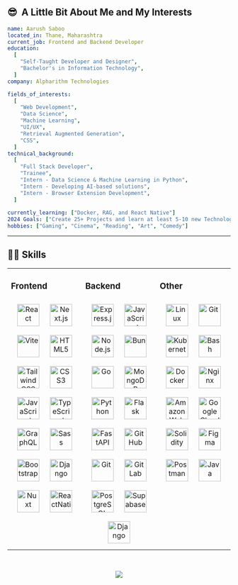 
<h2> 😎 &nbsp;A Little Bit About Me and My Interests</h2>

```yaml
name: Aarush Saboo
located_in: Thane, Maharashtra
current_job: Frontend and Backend Developer
education:
  [
    "Self-Taught Developer and Designer",
    "Bachelor's in Information Technology",
  ]
company: Alpharithm Technologies

fields_of_interests:
  [
    "Web Development",
    "Data Science",
    "Machine Learning",
    "UI/UX",
    "Retrieval Augmented Generation",
    "CSS",
  ]
technical_background:
  [
    "Full Stack Developer",
    "Trainee",
    "Intern - Data Science & Machine Learning in Python",
    "Intern - Developing AI-based solutions",
    "Intern - Browser Extension Development",
  ]
  
currently_learning: ["Docker, RAG, and React Native"]
2024 Goals: ["Create 25+ Projects and learn at least 5-10 new Technologies."]
hobbies: ["Gaming", "Cinema", "Reading", "Art", "Comedy"]
```
  
---  

## 🧑‍💻 Skills


<table><tr><td valign="top" width="33%">



### Frontend  
<div align="center">  
  <a href="https://reactjs.org/" target="_blank"><img style="margin: 10px" src="https://skillicons.dev/icons?i=react" alt="React" height="50" /></a>   
  <a href="https://nextjs.org/" target="_blank"><img style="margin: 10px" src="https://skillicons.dev/icons?i=nextjs" alt="Next.js" height="50" /></a>   
  <a href="https://vitejs.dev/" target="_blank"><img style="margin: 10px" src="https://skillicons.dev/icons?i=vite" alt="Vite" height="50" /></a>   
  <a href="https://en.wikipedia.org/wiki/HTML5" target="_blank"><img style="margin: 10px" src="https://skillicons.dev/icons?i=html" alt="HTML5" height="50" /></a>  
  <a href="https://tailwindcss.com" target="_blank"><img style="margin: 10px" src="https://skillicons.dev/icons?i=tailwindcss" alt="Tailwind CSS" height="50" /></a> 
  <a href="https://www.w3schools.com/css/" target="_blank"><img style="margin: 10px" src="https://skillicons.dev/icons?i=css" alt="CSS3" height="50" /></a>  
  <a href="https://www.javascript.com/" target="_blank"><img style="margin: 10px" src="https://skillicons.dev/icons?i=javascript" alt="JavaScript" height="50"/></a>  
  <a href="https://www.typescriptlang.org/" target="_blank"><img style="margin: 10px" src="https://skillicons.dev/icons?i=typescript" alt="TypeScript" height="50" /></a>  
  <a href="https://graphql.org/" target="_blank"><img style="margin: 10px" src="https://skillicons.dev/icons?i=graphql" alt="GraphQL" height="50" /></a>
  <a href="https://sass-lang.com/" target="_blank"><img style="margin: 10px" src="https://skillicons.dev/icons?i=sass" alt="Sass" height="50" /></a>
  <a href="https://getbootstrap.com/" target="_blank"><img style="margin: 10px" src="https://skillicons.dev/icons?i=bootstrap" alt="Bootstrap" height="50" /></a>
 <a href="https://www.djangoproject.com/" target="_blank"><img style="margin: 10px" src="https://skillicons.dev/icons?i=vue" alt="Django" height="50" /></a>
 <a href="https://nuxt.com/" target="_blank"><img style="margin: 10px" src="https://skillicons.dev/icons?i=nuxt" alt="Nuxt" height="50" /></a>
 <a href="https://reactnative.dev/" target="_blank"><img style="margin: 10px" src="https://skillicons.dev/icons?i=reactnative" alt="ReactNative" height="50" /></a>
</div>

</td><td valign="top" width="33%">



### Backend  
<div align="center">  
  <a href="https://expressjs.com/" target="_blank"><img style="margin: 10px" src="https://skillicons.dev/icons?i=express" alt="Express.js" height="50" /></a>  
  <a href="https://www.javascript.com/" target="_blank"><img style="margin: 10px" src="https://skillicons.dev/icons?i=javascript" alt="JavaScript" height="50" /></a>  
  <a href="https://nodejs.org/" target="_blank"><img style="margin: 10px" src="https://skillicons.dev/icons?i=nodejs" alt="Node.js" height="50" /></a>  
  <a href="https://bun.sh/" target="_blank"><img style="margin: 10px" src="https://skillicons.dev/icons?i=bun" alt="Bun" height="50" /></a>  
  <a href="https://go.dev/" target="_blank"><img style="margin: 10px" src="https://skillicons.dev/icons?i=go" alt="Go" height="50" /></a>  
  <a href="https://www.mongodb.com/" target="_blank"><img style="margin: 10px" src="https://skillicons.dev/icons?i=mongodb" alt="MongoDB" height="50" /></a>  
  <a href="https://www.python.org/" target="_blank"><img style="margin: 10px" src="https://skillicons.dev/icons?i=python" alt="Python" height="50" /></a>  
  <a href="https://flask.palletsprojects.com/" target="_blank"><img style="margin: 10px" src="https://skillicons.dev/icons?i=flask" alt="Flask" height="50" /></a>  
  <a href="https://fastapi.tiangolo.com/" target="_blank"><img style="margin: 10px" src="https://skillicons.dev/icons?i=fastapi" alt="FastAPI" height="50" /></a>  
  <a href="https://github.com/" target="_blank"><img style="margin: 10px" src="https://skillicons.dev/icons?i=github" alt="GitHub" height="50" /></a>  
  <a href="https://git-scm.com/" target="_blank"><img style="margin: 10px" src="https://skillicons.dev/icons?i=git" alt="Git" height="50" /></a>   
  <a href="https://about.gitlab.com/" target="_blank"><img style="margin: 10px" src="https://skillicons.dev/icons?i=gitlab" alt="GitLab" height="50" /></a>  
  <a href="https://www.postgresql.org/" target="_blank"><img style="margin: 10px" src="https://skillicons.dev/icons?i=postgresql" alt="PostgreSQL" height="50" /></a>  
  <a href="https://supabase.io/" target="_blank"><img style="margin: 10px" src="https://skillicons.dev/icons?i=supabase" alt="Supabase" height="50" /></a>
  <a href="https://www.djangoproject.com/" target="_blank"><img style="margin: 10px" src="https://skillicons.dev/icons?i=django" alt="Django" height="50" /></a>
</div>

</td><td valign="top" width="33%">



### Other  
<div align="center">  
  <a href="https://www.linux.org/" target="_blank"><img style="margin: 10px" src="https://skillicons.dev/icons?i=linux" alt="Linux" height="50" /></a>  
  <a href="https://git-scm.com/" target="_blank"><img style="margin: 10px" src="https://skillicons.dev/icons?i=git" alt="Git" height="50" /></a>
  <a href="https://kubernetes.io/" target="_blank"><img style="margin: 10px" src="https://skillicons.dev/icons?i=kubernetes" alt="Kubernetes" height="50" /></a>  
  <a href="https://www.gnu.org/software/bash/" target="_blank"><img style="margin: 10px" src="https://skillicons.dev/icons?i=bash" alt="Bash" height="50" /></a>  
  <a href="https://www.docker.com/" target="_blank"><img style="margin: 10px" src="https://skillicons.dev/icons?i=docker" alt="Docker" height="50" /></a>  
  <a href="https://www.nginx.com/" target="_blank"><img style="margin: 10px" src="https://skillicons.dev/icons?i=nginx" alt="Nginx" height="50" /></a> 
  <a href="https://aws.amazon.com/" target="_blank"><img style="margin: 10px" src="https://skillicons.dev/icons?i=aws" alt="Amazon Web Services" height="50" /></a>
  <a href="https://cloud.google.com/" target="_blank"><img style="margin: 10px" src="https://skillicons.dev/icons?i=googlecloud" alt="Google Cloud" height="50" /></a>
  <a href="https://soliditylang.org/" target="_blank"><img style="margin: 10px" src="https://skillicons.dev/icons?i=solidity" alt="Solidity" height="50" /></a>
  <a href="https://www.figma.com/" target="_blank"><img style="margin: 10px" src="https://skillicons.dev/icons?i=figma" alt="Figma" height="50" /></a>
  <a href="https://www.postman.com/" target="_blank"><img style="margin: 10px" src="https://skillicons.dev/icons?i=postman" alt="Postman" height="50" /></a>
  <a href="https://www.java.com/" target="_blank"><img style="margin: 10px" src="https://skillicons.dev/icons?i=java" alt="Java" height="50" /></a>
</div>

</td></tr>
</table>  
<br/>  


<p align="center">
  <img src="https://capsule-render.vercel.app/api?type=waving&color=gradient&height=100&section=footer"/>
</p>

<!-- 
<div align="center">
  <div style="display: inline-block; width: 400px; vertical-align: top; margin: 0 10px;">
    <strong>Smart Content Filtering</strong>
    <br><br>
    <img src="https://media.giphy.com/media/v1.Y2lkPTc5MGI3NjExcDd6bWI3Mng2aXVtNnB6NXV4cjl1enlhdHV0NHg3aG50YTNkcWV1eSZlcD12MV9pbnRlcm5hbF9naWZfYnlfaWQmY3Q9Zw/3o7bu3XilJ5BOiSGic/giphy.gif" width="380px" alt="Filtering Demo">
  </div>
  <div style="display: inline-block; width: 400px; vertical-align: top; margin: 0 10px;">
    <strong>Interactive Dashboard</strong>
    <br><br>
    <img src="https://media.giphy.com/media/v1.Y2lkPTc5MGI3NjExYWpkN2I3bmxwbHN3bmZlYnRnZXBmaDNzdm8yN2l5aTZwYjZhZnU2aiZlcD12MV9pbnRlcm5hbF9naWZfYnlfaWQmY3Q9Zw/l46Cy1rHbQ92uuLXa/giphy.gif" width="380px" alt="Dashboard Demo">
  </div>
</div> -->
